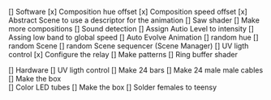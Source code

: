 [] Software
  [x] Composition hue offset
  [x] Composition speed offset
  [x] Abstract Scene to use a descriptor for the animation
  [] Saw shader
  [] Make more compositions
  [] Sound detection
    [] Assign Autio Level to intensity
    [] Assing low band to global speed
  [] Auto Evolve Animation
    [] random hue
    [] random Scene
    [] random Scene sequencer (Scene Manager)
  [] UV ligth control
    [x] Configure the relay
    [] Make patterns
  [] Ring buffer shader

[] Hardware
  [] UV ligth control
    [] Make 24 bars
    [] Make 24 male male cables
    [] Make the box  
  [] Color LED tubes
    [] Make the box
      [] Solder females to teensy
